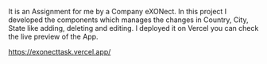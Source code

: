 It is an Assignment for me by a Company eXONect. In this project I developed the components which manages the changes in Country, City, State like adding, deleting and editing.
I deployed it on Vercel you can check the live preview of the App.

https://exonecttask.vercel.app/
